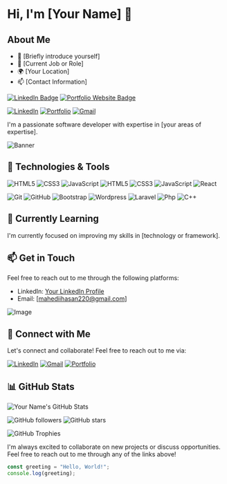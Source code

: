 
<!--
**Mahedii/Mahedii** is a ✨ _special_ ✨ repository because its `README.md` (this file) appears on your GitHub profile.

Here are some ideas to get you started:

- 🔭 I’m currently working on ...
- 🌱 I’m currently learning ...
- 👯 I’m looking to collaborate on ...
- 🤔 I’m looking for help with ...
- 💬 Ask me about ...
- 📫 How to reach me: ...
- 😄 Pronouns: ...
- ⚡ Fun fact: ...
-->

<!-- Replace with your name and optional introduction -->
# Hi, I'm [Your Name] 👋

## About Me

- 🌟 [Briefly introduce yourself]
- 💼 [Current Job or Role]
- 🌍 [Your Location]
- 📫 [Contact Information]

[![LinkedIn Badge](https://img.shields.io/badge/LinkedIn-Connect-blue?style=flat-square&logo=linkedin)](https://www.linkedin.com/in/md-mahadi-islam-160b331b8/?originalSubdomain=bd)
[![Portfolio Website Badge](https://img.shields.io/badge/Portfolio-Visit-orange?style=flat-square&logo=google-chrome&logoColor=white)](https://your-portfolio-website-url.com)

[![LinkedIn](https://img.shields.io/badge/-LinkedIn-blue?style=flat-square&logo=linkedin&logoColor=white&link=[YOUR_LINKEDIN_PROFILE])](https://www.linkedin.com/in/md-mahadi-islam-160b331b8/?originalSubdomain=bd)
[![Portfolio](https://img.shields.io/badge/-Portfolio-black?style=flat-square&link=[YOUR_PORTFOLIO_URL])](https://www.mahadiislam.com)
[![Gmail](https://img.shields.io/badge/-Gmail-blue?style=flat-square&logo=gmail&logoColor=white&link=[mahediihasan220@gmail.com])](mahediihasan220@gmail.com)


<!-- Replace with a catchy tagline or short bio -->
I'm a passionate software developer with expertise in [your areas of expertise].

<!-- Add a visually appealing banner or GIF to make it more attractive -->
![Banner](path/to/banner-image.gif)

## 🔧 Technologies & Tools

<!-- List the technologies and tools you're proficient in -->
![HTML5](https://img.shields.io/badge/-HTML5-E34F26?style=flat-square&logo=html5&logoColor=white)
![CSS3](https://img.shields.io/badge/-CSS3-1572B6?style=flat-square&logo=css3)
![JavaScript](https://img.shields.io/badge/-JavaScript-F7DF1E?style=flat-square&logo=javascript&logoColor=black)
![HTML5](https://img.shields.io/badge/-HTML5-333333?style=flat&logo=html5)
![CSS3](https://img.shields.io/badge/-CSS3-333333?style=flat&logo=css3)
![JavaScript](https://img.shields.io/badge/-JavaScript-333333?style=flat&logo=javascript)
![React](https://img.shields.io/badge/-React-333333?style=flat&logo=react)
<!-- ![Node.js](https://img.shields.io/badge/-Node.js-333333?style=flat&logo=node.js) -->
![Git](https://img.shields.io/badge/-Git-333333?style=flat&logo=git)
![GitHub](https://img.shields.io/badge/-GitHub-333333?style=flat&logo=github)
![Bootstrap](https://img.shields.io/badge/-Bootstrap-333333?style=flat&logo=bootstrap)
![Wordpress](https://img.shields.io/badge/-Wordpress-333333?style=flat&logo=wordpress)
![Laravel](https://img.shields.io/badge/-Laravel-333333?style=flat&logo=laravel)
![Php](https://img.shields.io/badge/-Php-333333?style=flat&logo=php)
![C++](https://img.shields.io/badge/-C++-333333?style=flat&logo=c++)

<!-- Add more as per your skills -->

<!-- ## 🚀 Projects

- [Project 1](https://github.com/your-username/project-1): Short description of Project 1. -->

## 🌱 Currently Learning

<!-- Mention what you are currently learning or exploring -->
I'm currently focused on improving my skills in [technology or framework].

## 📫 Get in Touch

<!-- Provide ways to contact you -->
Feel free to reach out to me through the following platforms:

- LinkedIn: [Your LinkedIn Profile](https://www.linkedin.com/in/md-mahadi-islam-160b331b8/?originalSubdomain=bd)
- Email: [mahediihasan220@gmail.com]

<!-- Add a visually appealing image or GIF to make it more attractive -->
![Image](path/to/your-image.gif)



## 🤝 Connect with Me
Let's connect and collaborate! Feel free to reach out to me via:

[![LinkedIn](https://img.shields.io/badge/-LinkedIn-333333?style=flat&logo=linkedin)](https://www.linkedin.com/in/md-mahadi-islam-160b331b8/?originalSubdomain=bd)
[![Gmail](https://img.shields.io/badge/-Gmail-333333?style=flat&logo=gmail)](mahediihasan220@gmail.com)
[![Portfolio](https://img.shields.io/badge/-Portfolio-333333?style=flat&logo=dev.to)](https://mahadiislamo.com)

## 📊 GitHub Stats

![Your Name's GitHub Stats](https://github-readme-stats.vercel.app/api?username=mahedii&show_icons=true&theme=radical)

<!-- Add interactive badges to display your GitHub stats, followers, and more -->
![GitHub followers](https://img.shields.io/github/followers/mahedii?label=Followers&style=social)
![GitHub stars](https://img.shields.io/github/stars/mahedii?label=Stars&style=social)
<!-- ![GitHub contributions](https://img.shields.io/github/last-commit/mahedii/yourrepository?label=Contributions) -->
![GitHub Trophies](https://github-profile-trophy.vercel.app/?username=mahedii&theme=dracula)

<!-- Add a CTA (Call to Action) for others to connect with you -->
I'm always excited to collaborate on new projects or discuss opportunities. Feel free to reach out to me through any of the links above!

<!-- Some inspiration for interactive elements: -->

<!-- Embed an interactive code snippet -->
```javascript
const greeting = "Hello, World!";
console.log(greeting);
